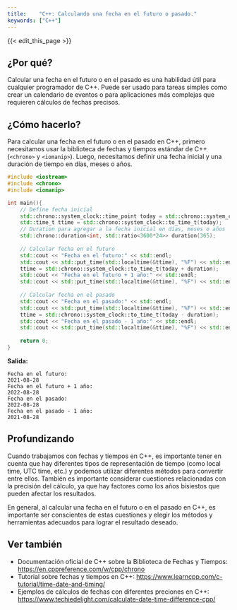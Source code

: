 ```yaml
---
title:    "C++: Calculando una fecha en el futuro o pasado."
keywords: ["C++"]
---
```


{{< edit_this_page >}}

## ¿Por qué?

Calcular una fecha en el futuro o en el pasado es una habilidad útil para cualquier programador de C++. Puede ser usado para tareas simples como crear un calendario de eventos o para aplicaciones más complejas que requieren cálculos de fechas precisos.

## ¿Cómo hacerlo?

Para calcular una fecha en el futuro o en el pasado en C++, primero necesitamos usar la biblioteca de fechas y tiempos estándar de C++ (```<chrono>``` y ```<iomanip>```). Luego, necesitamos definir una fecha inicial y una duración de tiempo en días, meses o años.

```C++
#include <iostream>
#include <chrono>
#include <iomanip>

int main(){
    // Define fecha inicial
    std::chrono::system_clock::time_point today = std::chrono::system_clock::now();
    std::time_t ttime = std::chrono::system_clock::to_time_t(today);
    // Duration para agregar a la fecha inicial en días, meses o años
    std::chrono::duration<int, std::ratio<3600*24>> duration(365);
    
    // Calcular fecha en el futuro
    std::cout << "Fecha en el futuro:" << std::endl;
    std::cout << std::put_time(std::localtime(&ttime), "%F") << std::endl;
    ttime = std::chrono::system_clock::to_time_t(today + duration);
    std::cout << "Fecha en el futuro + 1 año:" << std::endl;
    std::cout << std::put_time(std::localtime(&ttime), "%F") << std::endl;
    
    // Calcular fecha en el pasado
    std::cout << "Fecha en el pasado:" << std::endl;
    std::cout << std::put_time(std::localtime(&ttime), "%F") << std::endl;
    ttime = std::chrono::system_clock::to_time_t(today - duration);
    std::cout << "Fecha en el pasado - 1 año:" << std::endl;
    std::cout << std::put_time(std::localtime(&ttime), "%F") << std::endl;
    
    return 0;
}
```

**Salida:**

```
Fecha en el futuro:
2021-08-28
Fecha en el futuro + 1 año:
2022-08-28
Fecha en el pasado:
2022-08-28
Fecha en el pasado - 1 año:
2021-08-28
```

## Profundizando

Cuando trabajamos con fechas y tiempos en C++, es importante tener en cuenta que hay diferentes tipos de representación de tiempo (como local time, UTC time, etc.) y podemos utilizar diferentes métodos para convertir entre ellos. También es importante considerar cuestiones relacionadas con la precisión del cálculo, ya que hay factores como los años bisiestos que pueden afectar los resultados.

En general, al calcular una fecha en el futuro o en el pasado en C++, es importante ser conscientes de estas cuestiones y elegir los métodos y herramientas adecuados para lograr el resultado deseado.

## Ver también

- Documentación oficial de C++ sobre la Biblioteca de Fechas y Tiempos: https://en.cppreference.com/w/cpp/chrono
- Tutorial sobre fechas y tiempos en C++: https://www.learncpp.com/c-tutorial/time-date-and-timing/
- Ejemplos de cálculos de fechas con diferentes preciones en C++: https://www.techiedelight.com/calculate-date-time-difference-cpp/